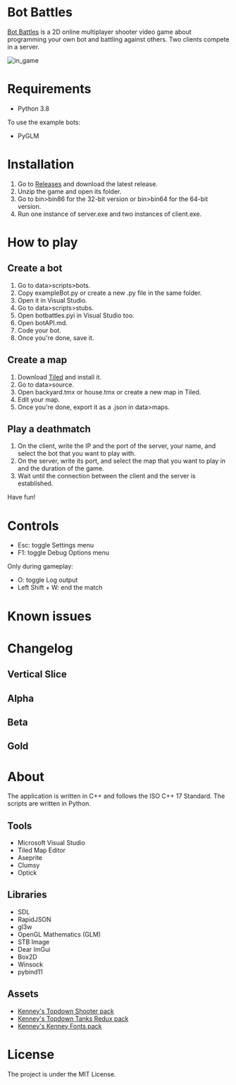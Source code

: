 # Bot Battles
[Bot Battles](https://github.com/Sandruski/bot-battles) is a 2D online multiplayer shooter video game about programming your own bot and battling against others. Two clients compete in a server.

![in_game](https://github.com/Sandruski/bot-battles/tree/master/docs/images/in_game.png)

# Requirements
- Python 3.8

To use the example bots:
- PyGLM

# Installation
1. Go to [Releases](https://github.com/Sandruski/bot-battles/releases) and download the latest release.
2. Unzip the game and open its folder.
3. Go to bin>bin86 for the 32-bit version or bin>bin64 for the 64-bit version.
4. Run one instance of server.exe and two instances of client.exe.

# How to play
## Create a bot
1. Go to data>scripts>bots.
2. Copy exampleBot.py or create a new .py file in the same folder.
3. Open it in Visual Studio.
4. Go to data>scripts>stubs.
5. Open botbattles.pyi in Visual Studio too.
6. Open botAPI.md.
7. Code your bot.
8. Once you're done, save it.

## Create a map
1. Download [Tiled](https://www.mapeditor.org/) and install it.
2. Go to data>source.
3. Open backyard.tmx or house.tmx or create a new map in Tiled.
4. Edit your map.
5. Once you're done, export it as a .json in data>maps.

## Play a deathmatch
1. On the client, write the IP and the port of the server, your name, and select the bot that you want to play with.
2. On the server, write its port, and select the map that you want to play in and the duration of the game.
3. Wait until the connection between the client and the server is established.

Have fun!

# Controls
- Esc: toggle Settings menu
- F1: toggle Debug Options menu

Only during gameplay:
- O: toggle Log output
- Left Shift + W: end the match

# Known issues

# Changelog
## Vertical Slice
## Alpha
## Beta
## Gold

# About
The application is written in C++ and follows the ISO C++ 17 Standard. The scripts are written in Python.

## Tools
- Microsoft Visual Studio
- Tiled Map Editor
- Aseprite
- Clumsy
- Optick

## Libraries
- SDL
- RapidJSON
- gl3w
- OpenGL Mathematics (GLM)
- STB Image
- Dear ImGui
- Box2D
- Winsock
- pybind11

## Assets
- [Kenney's Topdown Shooter pack](https://www.kenney.nl/assets/topdown-shooter)
- [Kenney's Topdown Tanks Redux pack](https://www.kenney.nl/assets/topdown-tanks-redux)
- [Kenney's Kenney Fonts pack](https://www.kenney.nl/assets/kenney-fonts)

# License
The project is under the MIT License.